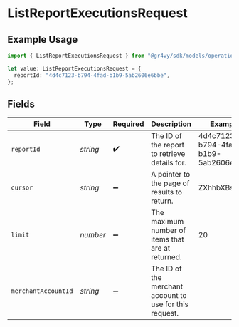 # ListReportExecutionsRequest

## Example Usage

```typescript
import { ListReportExecutionsRequest } from "@gr4vy/sdk/models/operations";

let value: ListReportExecutionsRequest = {
  reportId: "4d4c7123-b794-4fad-b1b9-5ab2606e6bbe",
};
```

## Fields

| Field                                                   | Type                                                    | Required                                                | Description                                             | Example                                                 |
| ------------------------------------------------------- | ------------------------------------------------------- | ------------------------------------------------------- | ------------------------------------------------------- | ------------------------------------------------------- |
| `reportId`                                              | *string*                                                | :heavy_check_mark:                                      | The ID of the report to retrieve details for.           | 4d4c7123-b794-4fad-b1b9-5ab2606e6bbe                    |
| `cursor`                                                | *string*                                                | :heavy_minus_sign:                                      | A pointer to the page of results to return.             | ZXhhbXBsZTE                                             |
| `limit`                                                 | *number*                                                | :heavy_minus_sign:                                      | The maximum number of items that are at returned.       | 20                                                      |
| `merchantAccountId`                                     | *string*                                                | :heavy_minus_sign:                                      | The ID of the merchant account to use for this request. |                                                         |